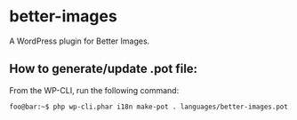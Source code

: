 # better-images

A WordPress plugin for Better Images.

## How to generate/update .pot file:

From the WP-CLI, run the following command:

```console
foo@bar:~$ php wp-cli.phar i18n make-pot . languages/better-images.pot
```

